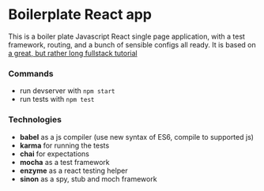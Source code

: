 # Boilerplate React app

This is a boiler plate Javascript React single page application, with a test framework, routing, and a bunch of sensible configs all ready.
It is based on [a great, but rather long fullstack tutorial](https://www.fullstackreact.com/articles/react-tutorial-cloning-yelp/)

### Commands
 * run devserver with `npm start`
 * run tests with `npm test`

### Technologies

* **babel** as a js compiler (use new syntax of ES6, compile to supported js)
* **karma** for running the tests
* **chai** for expectations
* **mocha** as a test framework
* **enzyme** as a react testing helper
* **sinon** as a spy, stub and moch framework

